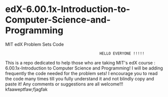 edX-6.00.1x-Introduction-to-Computer-Science-and-Programming
============================================================

MIT edX Problem Sets Code

                                              HELLO EVERYONE !!!!!
This is a repo dedicated to help those who are taking MIT's edX course : 6.00.1x-Introduction to Computer Science and Programming!
I will be adding frequently the code needed for the problem sets!
I encourage you to read the code many times till you fully understand it and not blindly copy and paste it!
Any comments or suggestions are all welcome!!!
kfaaweptfaw;fjagfak
